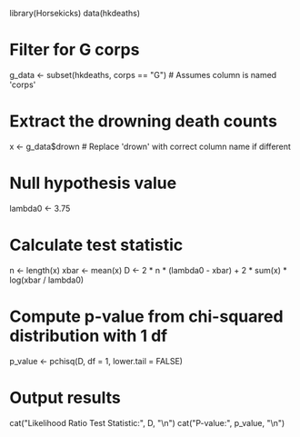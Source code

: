 library(Horsekicks)
data(hkdeaths)

# Filter for G corps
g_data <- subset(hkdeaths, corps == "G")  # Assumes column is named 'corps'

# Extract the drowning death counts
x <- g_data$drown  # Replace 'drown' with correct column name if different

# Null hypothesis value
lambda0 <- 3.75

# Calculate test statistic
n <- length(x)
xbar <- mean(x)
D <- 2 * n * (lambda0 - xbar) + 2 * sum(x) * log(xbar / lambda0)

# Compute p-value from chi-squared distribution with 1 df
p_value <- pchisq(D, df = 1, lower.tail = FALSE)

# Output results
cat("Likelihood Ratio Test Statistic:", D, "\n")
cat("P-value:", p_value, "\n")